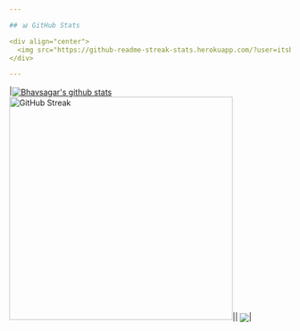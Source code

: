 ```yaml
---

## 📊 GitHub Stats

<div align="center">
  <img src="https://github-readme-streak-stats.herokuapp.com/?user=itsbhavsagar&theme=calm&hide_border=true" alt="GitHub Streak" width="400" />
</div>

---
```


|<a href="https://github.com/itsbhavsagar/github-readme-stats"><img align="center" src="https://github-readme-stats.vercel.app/api?username=itsbhavsagar&show_icons=true&include_all_commits=true&theme=buefy&hide_border=true" alt="Bhavsagar's github stats" /></a><a href = "https://github.com/itsbhavsagar/github-readme-stats"><img src="https://github-readme-streak-stats.herokuapp.com/?user=itsbhavsagar&theme=buefy&hide_border=true" alt="GitHub Streak" width="400" /></a>|| <a href="https://github.com/itsbhavsagar/github-readme-stats"><img align="center" src="https://github-readme-stats.vercel.app/api/top-langs/?username=itsbhavsagar&layout=compact&theme=buefy&hide_border=true" /></a>|

